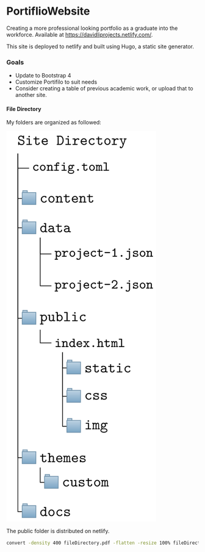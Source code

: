 # PortiflioWebsite
Creating a more professional looking portfolio as a graduate into the workforce. Available at https://davidliprojects.netlify.com/.

This site is deployed to netlify and built using Hugo, a static site generator.

### Goals

* Update to Bootstrap 4
* Customize Portifilo to suit needs
* Consider creating a table of previous academic work, or upload that to another site.


#### File Directory
My folders are organized as followed:

![alt text](https://raw.githubusercontent.com/FriendlyUser/PortfolioWebsite/master/content/fileDirectory.png)

The public folder is distributed on netlify.

```bash
convert -density 400 fileDirectory.pdf -flatten -resize 100% fileDirectory.png
```